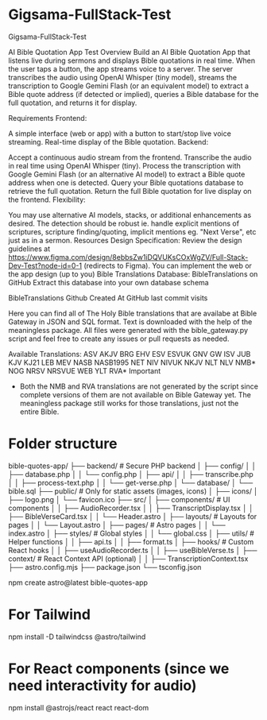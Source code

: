 # Gigsama-FullStack-Test
Gigsama-FullStack-Test

AI Bible Quotation App Test
Overview
Build an AI Bible Quotation App that listens live during sermons and displays Bible quotations in real time. When the user taps a button, the app streams voice to a server. The server transcribes the audio using OpenAI Whisper (tiny model), streams the transcription to Google Gemini Flash (or an equivalent model) to extract a Bible quote address (if detected or implied), queries a Bible database for the full quotation, and returns it for display.

Requirements
Frontend:

A simple interface (web or app) with a button to start/stop live voice streaming.
Real-time display of the Bible quotation.
Backend:

Accept a continuous audio stream from the frontend.
Transcribe the audio in real time using OpenAI Whisper (tiny).
Process the transcription with Google Gemini Flash (or an alternative AI model) to extract a Bible quote address when one is detected.
Query your Bible quotations database to retrieve the full quotation.
Return the full Bible quotation for live display on the frontend.
Flexibility:

You may use alternative AI models, stacks, or additional enhancements as desired.
The detection should be robust ie. handle explicit mentions of scriptures, scripture finding/quoting, implicit mentions eg. "Next Verse", etc just as in a sermon.
Resources
Design Specification:
Review the design guidelines at https://www.figma.com/design/8ebbsZw1iDQVUKsCOxWgZV/Full-Stack-Dev-Test?node-id=0-1 (redirects to Figma). You can implement the web or the app design (up to you)
Bible Translations Database:
BibleTranslations on GitHub Extract this database into your own database schema


BibleTranslations
Github Created At GitHub last commit visits

Here you can find all of The Holy Bible translations that are availabe at Bible Gateway in JSON and SQL format. Text is downloaded with the help of the meaningless package. All files were generated with the bible_gateway.py script and feel free to create any issues or pull requests as needed.

Available Translations:
ASV
AKJV
BRG
EHV
ESV
ESVUK
GNV
GW
ISV
JUB
KJV
KJ21
LEB
MEV
NASB
NASB1995
NET
NIV
NIVUK
NKJV
NLT
NLV
NMB*
NOG
NRSV
NRSVUE
WEB
YLT
RVA*
Important

* Both the NMB and RVA translations are not generated by the script since complete versions of them are not available on Bible Gateway yet. The meaningless package still works for those translations, just not the entire Bible.

# Folder structure
bible-quotes-app/
├── backend/                     # Secure PHP backend
│   ├── config/
│   │   ├── database.php
│   │   └── config.php
│   ├── api/
│   │   ├── transcribe.php
│   │   ├── process-text.php
│   │   └── get-verse.php
│   └── database/
│       └── bible.sql
├── public/                       # Only for static assets (images, icons)
│   ├── icons/
│   ├── logo.png
│   └── favicon.ico
├── src/
│   ├── components/               # UI components
│   │   ├── AudioRecorder.tsx
│   │   ├── TranscriptDisplay.tsx
│   │   ├── BibleVerseCard.tsx
│   │   └── Header.astro
│   ├── layouts/                  # Layouts for pages
│   │   └── Layout.astro
│   ├── pages/                     # Astro pages
│   │   └── index.astro
│   ├── styles/                    # Global styles
│   │   └── global.css
│   ├── utils/                     # Helper functions
│   │   ├── api.ts
│   │   ├── format.ts
│   ├── hooks/                     # Custom React hooks
│   │   ├── useAudioRecorder.ts
│   │   ├── useBibleVerse.ts
│   ├── context/                   # React Context API (optional)
│   │   ├── TranscriptionContext.tsx
├── astro.config.mjs
├── package.json
└── tsconfig.json


npm create astro@latest bible-quotes-app
# For Tailwind
npm install -D tailwindcss @astro/tailwind

# For React components (since we need interactivity for audio)
npm install @astrojs/react react react-dom
